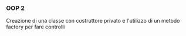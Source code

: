 ### OOP 2
Creazione di una classe con costruttore privato e l'utilizzo di un metodo factory per fare controlli